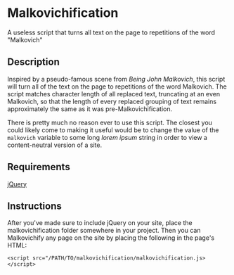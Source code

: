 # Malkovichification
A useless script that turns all text on the page to repetitions of the word "Malkovich"

## Description
Inspired by a pseudo-famous scene from _Being John Malkovich_, this script will turn all of the text on the page to repetitions of the word Malkovich. The script matches character length of all replaced text, truncating at an even Malkovich, so that the length of every replaced grouping of text remains approximately the same as it was pre-Malkovichification.

There is pretty much no reason ever to use this script. The closest you could likely come to making it useful would be to change the value of the `malkovich` variable to some long *lorem ipsum* string in order to view a content-neutral version of a site.

## Requirements
[jQuery](https://jquery.com)

## Instructions
After you've made sure to include jQuery on your site, place the malkovichification folder somewhere in your project. Then you can Malkovichify any page on the site by placing the following in the page's HTML:

`<script src="/PATH/TO/malkovichification/malkovichification.js></script>`
